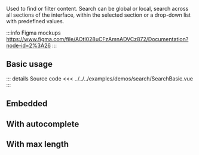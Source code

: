 Used to find or filter content.
Search can be global or local, search across all sections of the interface, within the selected section or a drop-down list with predefined values.

:::info Figma mockups
https://www.figma.com/file/AOtI028uCFzAmnADVCz872/Documentation?node-id=2%3A26
:::

## Basic usage

<SearchBasic />

::: details Source code
<<< ../../../examples/demos/search/SearchBasic.vue
:::

## Embedded

<SearchEmbedded />

## With autocomplete

<SearchAutocomplete />

## With max length

<SearchMaxLength />
